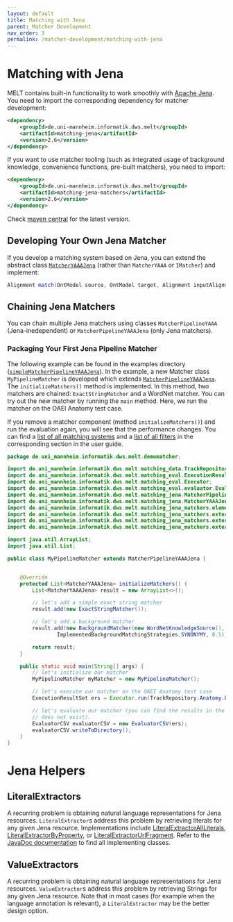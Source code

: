 ```yaml
---
layout: default
title: Matching with Jena
parent: Matcher Development
nav_order: 3
permalink: /matcher-development/matching-with-jena
---
```


# Matching with Jena
MELT contains built-in functionality to work smoothly with [Apache Jena](https://jena.apache.org/). You need to import the corresponding dependency for matcher development:

```xml
<dependency>
    <groupId>de.uni-mannheim.informatik.dws.melt</groupId>
    <artifactId>matching-jena</artifactId>
    <version>2.6</version>
</dependency>
```

If you want to use matcher tooling (such as integrated usage of background knowledge, convenience functions, pre-built matchers), you need to import:
```xml
<dependency>
    <groupId>de.uni-mannheim.informatik.dws.melt</groupId>
    <artifactId>matching-jena-matchers</artifactId>
    <version>2.6</version>
</dependency>
```

Check [maven central](https://mvnrepository.com/artifact/de.uni-mannheim.informatik.dws.melt/matching-jena) for the latest version.


## Developing Your Own Jena Matcher
If you develop a matching system based on Jena, you can extend the abstract class [`MatcherYAAAJena`](https://github.com/dwslab/melt/blob/master/matching-jena/src/main/java/de/uni_mannheim/informatik/dws/melt/matching_jena/MatcherYAAAJena.java) (rather than `MatcherYAAA` or `IMatcher`) and implement: 
```java
Alignment match(OntModel source, OntModel target, Alignment inputAlignment, Properties properties)
```

## Chaining Jena Matchers
You can chain multiple Jena matchers using classes `MatcherPipelineYAAA` (Jena-inedependent) or `MatcherPipelineYAAAJena` (only Jena matchers).

### Packaging Your First Jena Pipeline Matcher
The following example can be found in the examples directory ([`simpleMatcherPipelineYAAAJena`](https://github.com/dwslab/melt/tree/master/examples/simpleMatcherPipelineYAAAJena)).
In the example, a new Matcher class `MyPipelineMatcher` is developed which extends [`MatcherPipelineYAAAJena`](https://github.com/dwslab/melt/blob/master/matching-jena/src/main/java/de/uni_mannheim/informatik/dws/melt/matching_jena/MatcherPipelineYAAAJena.java). 
The `initializeMatchers()` method is implemented. In this method, two matchers are chained: `ExactStringMatcher` and a WordNet matcher.
You can try out the new matcher by running the `main` method. Here, we run the matcher on the OAEI Anatomy test case. 

If you remove a matcher component (method `initializeMatchers()`) and run the evaluation again, you will see that the performance changes.
You can find a [list of all matching systems](https://dwslab.github.io/melt/matcher-components/full-matcher-list) and a [list of all filters](https://dwslab.github.io/melt/matcher-components/full-filter-list) in the corresponding section in the user guide.

```java
package de.uni_mannheim.informatik.dws.melt.demomatcher;

import de.uni_mannheim.informatik.dws.melt.matching_data.TrackRepository;
import de.uni_mannheim.informatik.dws.melt.matching_eval.ExecutionResultSet;
import de.uni_mannheim.informatik.dws.melt.matching_eval.Executor;
import de.uni_mannheim.informatik.dws.melt.matching_eval.evaluator.EvaluatorCSV;
import de.uni_mannheim.informatik.dws.melt.matching_jena.MatcherPipelineYAAAJena;
import de.uni_mannheim.informatik.dws.melt.matching_jena.MatcherYAAAJena;
import de.uni_mannheim.informatik.dws.melt.matching_jena_matchers.elementlevel.ExactStringMatcher;
import de.uni_mannheim.informatik.dws.melt.matching_jena_matchers.external.matcher.BackgroundMatcher;
import de.uni_mannheim.informatik.dws.melt.matching_jena_matchers.external.matcher.ImplementedBackgroundMatchingStrategies;
import de.uni_mannheim.informatik.dws.melt.matching_jena_matchers.external.wordNet.WordNetKnowledgeSource;

import java.util.ArrayList;
import java.util.List;

public class MyPipelineMatcher extends MatcherPipelineYAAAJena {


    @Override
    protected List<MatcherYAAAJena> initializeMatchers() {
        List<MatcherYAAAJena> result = new ArrayList<>();

        // let's add a simple exact string matcher
        result.add(new ExactStringMatcher());

        // let's add a background matcher
        result.add(new BackgroundMatcher(new WordNetKnowledgeSource(),
                ImplementedBackgroundMatchingStrategies.SYNONYMY, 0.5));

        return result;
    }

    public static void main(String[] args) {
        // let's initialize our matcher
        MyPipelineMatcher myMatcher = new MyPipelineMatcher();

        // let's execute our matcher on the OAEI Anatomy test case
        ExecutionResultSet ers = Executor.run(TrackRepository.Anatomy.Default.getFirstTestCase(), myMatcher);

        // let's evaluate our matcher (you can find the results in the `results` folder (will be created if it
        // does not exist).
        EvaluatorCSV evaluatorCSV = new EvaluatorCSV(ers);
        evaluatorCSV.writeToDirectory();
    }
}
```

# Jena Helpers

## LiteralExtractors
A recurring problem is obtaining natural language representations for Jena resources. `LiteralExtractor`s address this problem by retrieving literals for any given Jena resource. Implementations include [LiteralExtractorAllLiterals](), [LiteralExtractorByProperty](), or [LiteralExtractorUrlFragment](). Refer to the [JavaDoc documentation]() to find all implementing classes.

## ValueExtractors
A recurring problem is obtaining natural language representations for Jena resources. `ValueExtractor`s address this problem by retrieving Strings for any given Jena resource. Note that in most cases (for example when the language annotation is relevant), a `LiteralExtractor` may be the better design option.




